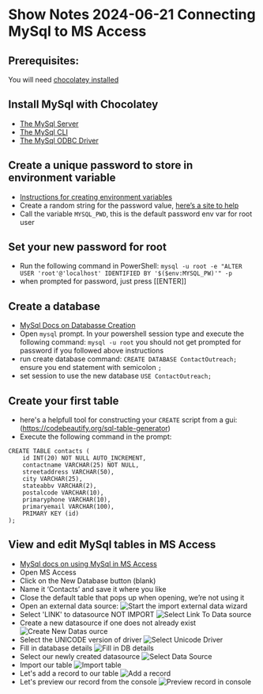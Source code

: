 # Show Notes 2024-06-21 Connecting MySql to MS Access
## Prerequisites:
You will need [chocolatey installed]( https://chocolatey.org/install)
## Install MySql with Chocolatey
- [The MySql Server](https://community.chocolatey.org/packages/mysql)
- [The MySql CLI](https://community.chocolatey.org/packages/mysql-cli)
- [The MySql ODBC Driver](https://community.chocolatey.org/packages/mysql.odbc)
## Create a unique password to store in environment variable
- [Instructions for creating environment variables](https://gist.github.com/mitchmindtree/92c8e37fa80c8dddee5b94fc88d1288b)
- Create a random string for the password value, [here’s a site to help](https://www.random.org/strings/)
- Call the variable `MYSQL_PWD`, this is the default password env var for root user
## Set your new password for root
- Run the following command in PowerShell: `mysql -u root -e "ALTER USER 'root'@'localhost' IDENTIFIED BY '$($env:MYSQL_PW)'" -p`
- when prompted for password, just press [[ENTER]]
## Create a database
- [MySql Docs on Databasse Creation](https://dev.mysql.com/doc/refman/8.4/en/creating-database.html)
- Open `mysql` prompt. In your powershell session type and execute the following command: `mysql -u root` you should not get prompted for password if you followed above instructions
- run create database command: `CREATE DATABASE ContactOutreach;` ensure you end statement with semicolon `;`
- set session to use the new database `USE ContactOutreach;`
## Create your first table
- here's a helpfull tool for constructing your `CREATE` script from a gui: (https://codebeautify.org/sql-table-generator)
- Execute the following command in the prompt:
```
CREATE TABLE contacts (
    id INT(20) NOT NULL AUTO_INCREMENT,
    contactname VARCHAR(25) NOT NULL,
    streetaddress VARCHAR(50),
    city VARCHAR(25),
    stateabbv VARCHAR(2),
    postalcode VARCHAR(10),
    primaryphone VARCHAR(10),
    primaryemail VARCHAR(100),
    PRIMARY KEY (id)
);
```
## View and edit MySql tables in MS Access
- [MySql docs on using MySql in MS Access](https://dev.mysql.com/doc/connector-odbc/en/connector-odbc-examples-tools-with-access-linked-tables.html)
- Open MS Access
- Click on the New Database button (blank)
- Name it ‘Contacts’ and save it where you like
- Close the default table that pops up when opening, we’re not using it
- Open an external data source:
![Start the import external data wizard](./imgs/01_ODBC_Connection.png)
- Select 'LINK' to datasource NOT IMPORT
![Select Link To Data source](./imgs/02_Link_Data_Source.png)
- Create a new datasource if one does not already exist
![Create New Datas ource](./imgs/03_Create_New_DataSource.png)
- Select the UNICODE version of driver
![Select Unicode Driver](./imgs/04_Use_Unicode_ODBC.png)
- Fill in database details
![Fill in DB details](./imgs/05_Fill_DB_Details.png)
- Select our newly created datasource
![Select Data Source](./imgs/06_Select_New_Created_Source.png)
- Import our table
![Import table](./imgs/07_Import_Tables.png)
- Let's add a record to our table
![Add a record](./imgs/08_Add_Record_Via_MSAccess.png)
- Let's preview our record from the console
![Preview record in console](./imgs/09_Preview_Record_In_Console.png)